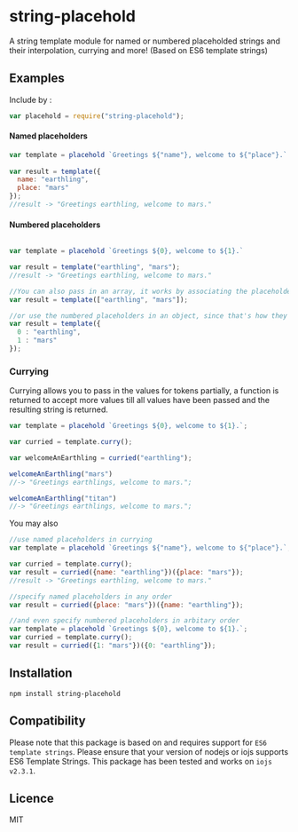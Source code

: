 # string-placehold

A string template module for named or numbered placeholded strings and their interpolation, currying and more! (Based on ES6 template strings)

## Examples

Include by : 
```js
var placehold = require("string-placehold");
```

#### Named placeholders

```js
var template = placehold `Greetings ${"name"}, welcome to ${"place"}.`
 
var result = template({
  name: "earthling",
  place: "mars"
});
//result -> "Greetings earthling, welcome to mars."

```

#### Numbered placeholders
```js

var template = placehold `Greetings ${0}, welcome to ${1}.`

var result = template("earthling", "mars");
//result -> "Greetings earthling, welcome to mars."

//You can also pass in an array, it works by associating the placeholder with the array element on the index
var result = template(["earthling", "mars"]);

//or use the numbered placeholders in an object, since that's how they are treated internally
var result = template({
  0 : "earthling",
  1 : "mars"
});

```

### Currying

Currying allows you to pass in the values for tokens partially, a function is returned to accept more values till all values have been passed and the resulting string is returned.

```js
var template = placehold `Greetings ${0}, welcome to ${1}.`;

var curried = template.curry();

var welcomeAnEarthling = curried("earthling");

welcomeAnEarthling("mars")
//-> "Greetings earthlings, welcome to mars.";

welcomeAnEarthling("titan")
//-> "Greetings earthlings, welcome to mars.";
```

You may also

```js
//use named placeholders in currying
var template = placehold `Greetings ${"name"}, welcome to ${"place"}.`;

var curried = template.curry();
var result = curried({name: "earthling"})({place: "mars"});
//result -> "Greetings earthling, welcome to mars."

//specify named placeholders in any order
var result = curried({place: "mars"})({name: "earthling"});

//and even specify numbered placeholders in arbitary order
var template = placehold `Greetings ${0}, welcome to ${1}.`;
var curried = template.curry();
var result = curried({1: "mars"})({0: "earthling"});
```

## Installation

`npm install string-placehold`

## Compatibility

Please note that this package is based on and requires support for `ES6 template strings`. Please ensure that your version of nodejs or iojs supports ES6 Template Strings. This package has been tested and works on `iojs v2.3.1`.

## Licence

MIT